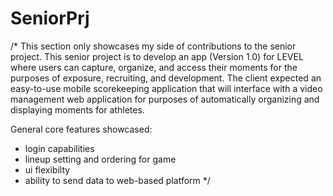 # SeniorPrj
/*
This section only showcases my side of contributions to the senior project.
This senior project is to develop an app (Version 1.0) for LEVEL where users can capture, organize, and access their moments for the purposes of exposure, recruiting, and development.
The client expected an easy-to-use mobile scorekeeping application that will interface with a video management web application for purposes of automatically organizing and displaying moments for athletes.

General core features showcased:
- login capabilities
- lineup setting and ordering for game
- ui flexibilty
- ability to send data to web-based platform
*/
